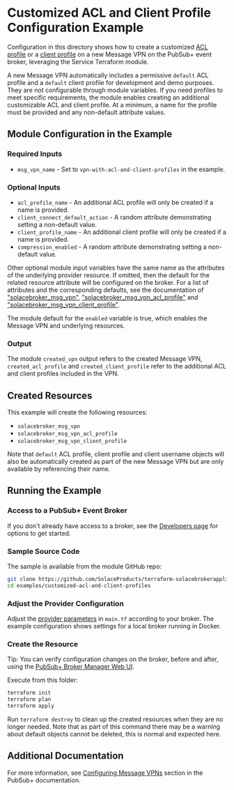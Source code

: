 # Customized ACL and Client Profile Configuration Example

Configuration in this directory shows how to create a customized [ACL profile](https://docs.solace.com/Security/Granting-Clients-Access.htm) or a [client profile](https://docs.solace.com/Security/Assigning-Client-Profiles.htm) on a new Message VPN on the PubSub+ event broker, leveraging the Service Terraform module.

A new Message VPN automatically includes a permissive `default` ACL profile and a `default` client profile for development and demo purposes. They are not configurable through module variables. If you need profiles to meet specific requirements, the module enables creating an additional customizable ACL and client profile. At a minimum, a name for the profile must be provided and any non-default attribute values.

## Module Configuration in the Example

### Required Inputs

* `msg_vpn_name` - Set to `vpn-with-acl-and-client-profiles` in the example.

### Optional Inputs

* `acl_profile_name` - An additional ACL profile will only be created if a name is provided.
* `client_connect_default_action` - A random attribute demonstrating setting a non-default value.
* `client_profile_name` - An additional client profile will only be created if a name is provided.
* `compression_enabled` - A random attribute demonstrating setting a non-default value.

Other optional module input variables have the same name as the attributes of the underlying provider resource. If omitted, then the default for the related resource attribute will be configured on the broker. For a list of attributes and the corresponding defaults, see the documentation of ["solacebroker_msg_vpn"](https://registry.terraform.io/providers/SolaceProducts/solacebrokerappliance/latest/docs/resources/msg_vpn#optional), ["solacebroker_msg_vpn_acl_profile"](https://registry.terraform.io/providers/SolaceProducts/solacebrokerappliance/latest/docs/resources/msg_vpn_acl_profile#optional) and ["solacebroker_msg_vpn_client_profile"](https://registry.terraform.io/providers/SolaceProducts/solacebrokerappliance/latest/docs/resources/msg_vpn_client_profile#optional).

The module default for the `enabled` variable is true, which enables the Message VPN and underlying resources.

### Output

The module `created_vpn` output refers to the created Message VPN, `created_acl_profile` and `created_client_profile` refer to the additional ACL and client profiles included in the VPN.

## Created Resources

This example will create the following resources:

* `solacebroker_msg_vpn`
* `solacebroker_msg_vpn_acl_profile`
* `solacebroker_msg_vpn_client_profile`

Note that `default` ACL profile, client profile and client username objects will also be automatically created as part of the new Message VPN but are only available by referencing their name.

## Running the Example

### Access to a PubSub+ Event Broker

If you don't already have access to a broker, see the [Developers page](https://www.solace.dev/) for options to get started.

### Sample Source Code

The sample is available from the module GitHub repo:

```bash
git clone https://github.com/SolaceProducts/terraform-solacebrokerappliance-service.git
cd examples/customized-acl-and-client-profiles
```

### Adjust the Provider Configuration

Adjust the [provider parameters](https://registry.terraform.io/providers/SolaceProducts/solacebrokerappliance/latest/docs#schema) in `main.tf` according to your broker. The example configuration shows settings for a local broker running in Docker.

### Create the Resource

Tip: You can verify configuration changes on the broker, before and after, using the [PubSub+ Broker Manager Web UI](https://docs.solace.com/Admin/Broker-Manager/PubSub-Manager-Overview.htm).

Execute from this folder:

```bash
terraform init
terraform plan
terraform apply
```

Run `terraform destroy` to clean up the created resources when they are no longer needed. Note that as part of this command there may be a warning about default objects cannot be deleted, this is normal and expected here.

## Additional Documentation

For more information, see [Configuring Message VPNs](https://docs.solace.com/Features/VPN/Configuring-VPNs.htm) section in the PubSub+ documentation.
